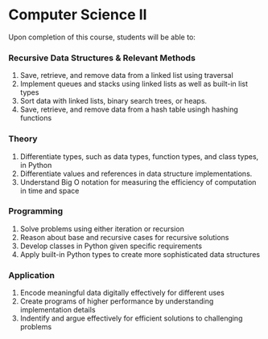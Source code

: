 # Computer Science II

Upon completion of this course, students will be able to:

### Recursive Data Structures & Relevant Methods

1. Save, retrieve, and remove data from a linked list using traversal
2. Implement queues and stacks using linked lists as well as built-in list types
3. Sort data with linked lists, binary search trees, or heaps.
4. Save, retrieve, and remove data from a hash table usingh hashing functions

### Theory

1. Differentiate types, such as data types, function types, and class types, in Python
2. Differentiate values and references in data structure implementations.
3. Understand Big O notation for measuring the efficiency of computation in time and space

### Programming

1. Solve problems using either iteration or recursion
2. Reason about base and recursive cases for recursive solutions
3. Develop classes in Python given specific requirements
4. Apply built-in Python types to create more sophisticated data structures

### Application

1. Encode meaningful data digitally effectively for different uses
2. Create programs of higher performance by understanding implementation details
3. Indentify and argue effectively for efficient solutions to challenging problems
